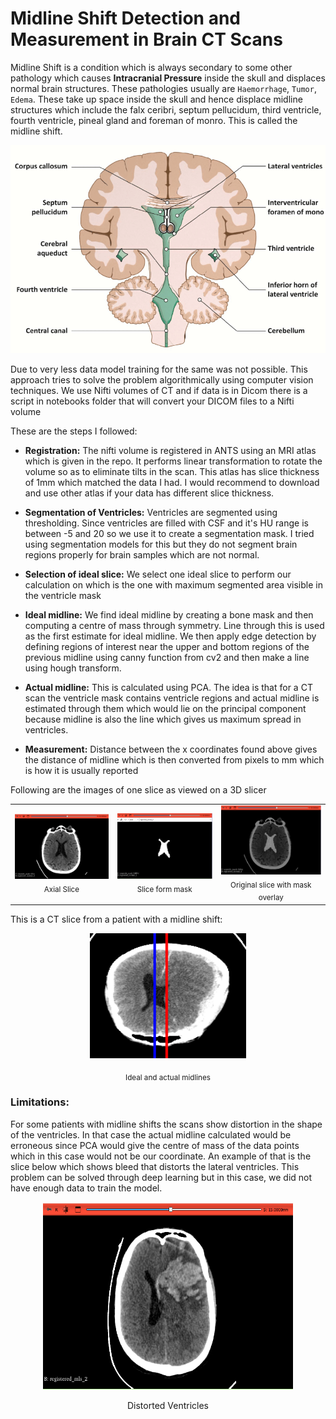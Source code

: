 # Midline Shift Detection and Measurement in Brain CT Scans

Midline Shift is a condition which is always secondary to some other pathology which causes **Intracranial Pressure** inside the skull and displaces normal brain structures. These pathologies usually are `Haemorrhage`, `Tumor`, `Edema`. These take up space inside the skull and hence displace midline structures which include the falx ceribri, septum pellucidum, third ventricle, fourth ventricle, pineal gland and foreman of monro. This is called the midline shift.

![Brain Anatomy](./images/brain_anatomy.png)

Due to very less data model training for the same was not possible. This approach tries to solve the problem algorithmically using computer vision techniques. We use Nifti volumes of CT and if data is in Dicom there is a script in notebooks folder that will convert your DICOM files to a Nifti volume

These are the steps I followed:

- **Registration:** The nifti volume is registered in ANTS using an MRI atlas which is given in the repo. It performs linear transformation to rotate the volume so as to eliminate tilts in the scan. This atlas has slice thickness of 1mm which matched the data I had. I would recommend to download and use other atlas if your data has different slice thickness.

 - **Segmentation of Ventricles:** Ventricles are segmented using thresholding. Since ventricles are filled with CSF and it's HU range is between -5 and 20 so we use it to create a segmentation mask. I tried using segmentation models for this but they do not segment brain regions properly for brain samples which are not normal.

 - **Selection of ideal slice:** We select one ideal slice to perform our calculation on which is the one with maximum segmented area visible in the ventricle mask

 - **Ideal midline:** We find ideal midline by creating a bone mask and then computing a centre of mass through symmetry. Line through this is used as the first estimate for ideal midline. We then apply edge detection by defining regions of interest near the upper and bottom regions of the previous midline using canny function from cv2 and then make a line using hough transform.

 - **Actual midline:** This is calculated using PCA. The idea is that for a CT scan the ventricle mask contains ventricle regions and actual midline is estimated through them which would lie on the principal component because midline is also the line which gives us maximum spread in ventricles.

- **Measurement:** Distance between the x coordinates found above gives the distance of midline which is then converted from pixels to mm which is how it is usually reported


Following are the images of one slice as viewed on a 3D slicer

<table>
  <tr>
    <td align="center">
      <img src="images/image1.png" width="400"/><br/>
      <sub>Axial Slice</sub>
    </td>
    <td align="center">
      <img src="images/image 2.png" width=400"/><br/>
      <sub>Slice form mask</sub>
    </td>
    <td align="center">
      <img src="images/image 3.png" width="400"/><br/>
      <sub>Original slice with mask overlay</sub>
    </td>
  </tr>
</table>

This is a CT slice from a patient with a midline shift:

<p align="center">
  <img src="images/slice_093.png" width="250" height="200"/>
</p>
<p align="center"><sub>Ideal and actual midlines</sub></p>


### Limitations:
For some patients with midline shifts the scans show distortion in the shape of the ventricles. In that case the actual midline calculated would be erroneous since PCA would give the centre of mass of the data points which in this case would not be our coordinate. An example of that is the slice below which shows bleed that distorts the lateral ventricles. This problem can be solved through deep learning but in this case, we did not have enough data to train the model.


<p align="center">
  <img src="images/image4.png" width="400" height="300"/>
</p>
<p align="center">Distorted Ventricles</p>
